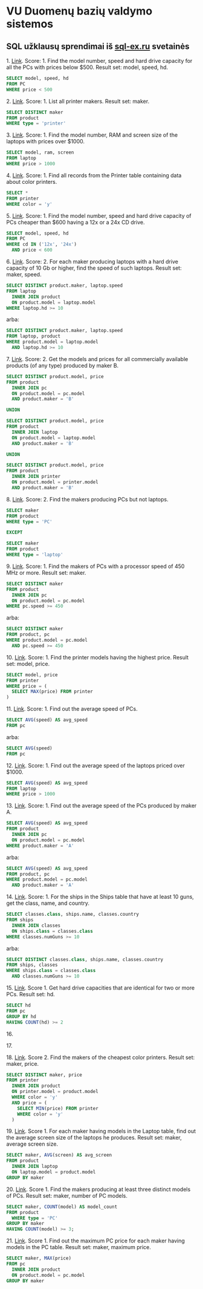 # VU Duomenų bazių valdymo sistemos

## SQL užklausų sprendimai iš [sql-ex.ru](https://sql-ex.ru/exercises/index.php?act=learn) svetainės

1\. [Link](https://sql-ex.ru/exercises/index.php?act=learn&LN=1). Score: 1. Find the model number, speed and hard drive capacity for all the PCs with prices below $500.
Result set: model, speed, hd.

```sql
SELECT model, speed, hd
FROM PC
WHERE price < 500
```

2\. [Link](https://sql-ex.ru/exercises/index.php?act=learn&LN=2). Score: 1. List all printer makers. Result set: maker.

```sql
SELECT DISTINCT maker
FROM product
WHERE type = 'printer'
```

3\. [Link](https://sql-ex.ru/exercises/index.php?act=learn&LN=3). Score: 1. Find the model number, RAM and screen size of the laptops with prices over $1000.

```sql
SELECT model, ram, screen
FROM laptop
WHERE price > 1000
```

4\. [Link](https://sql-ex.ru/exercises/index.php?act=learn&LN=4). Score: 1. Find all records from the Printer table containing data about color printers.

```sql
SELECT *
FROM printer
WHERE color = 'y'
```

5\. [Link](https://sql-ex.ru/exercises/index.php?act=learn&LN=5). Score: 1. Find the model number, speed and hard drive capacity of PCs cheaper than $600 having a 12x or a 24x CD drive.

```sql
SELECT model, speed, hd
FROM PC
WHERE cd IN ('12x', '24x')
  AND price < 600
```

6\. [Link](https://sql-ex.ru/exercises/index.php?act=learn&LN=6). Score: 2. For each maker producing laptops with a hard drive capacity of 10 Gb or higher, find the speed of such laptops. Result set: maker, speed.

```sql
SELECT DISTINCT product.maker, laptop.speed
FROM laptop
  INNER JOIN product
  ON product.model = laptop.model
WHERE laptop.hd >= 10
```

arba:

```sql
SELECT DISTINCT product.maker, laptop.speed
FROM laptop, product
WHERE product.model = laptop.model
  AND laptop.hd >= 10
```

7\. [Link](https://sql-ex.ru/exercises/index.php?act=learn&LN=7). Score: 2. Get the models and prices for all commercially available products (of any type) produced by maker B.

```sql
SELECT DISTINCT product.model, price
FROM product
  INNER JOIN pc
  ON product.model = pc.model
  AND product.maker = 'B'

UNION

SELECT DISTINCT product.model, price
FROM product
  INNER JOIN laptop
  ON product.model = laptop.model
  AND product.maker = 'B'

UNION

SELECT DISTINCT product.model, price
FROM product
  INNER JOIN printer
  ON product.model = printer.model
  AND product.maker = 'B'
```

8\. [Link](https://sql-ex.ru/exercises/index.php?act=learn&LN=8). Score: 2. Find the makers producing PCs but not laptops.

```sql
SELECT maker
FROM product
WHERE type = 'PC'

EXCEPT

SELECT maker
FROM product
WHERE type = 'laptop'
```

9\. [Link](https://sql-ex.ru/exercises/index.php?act=learn&LN=9). Score: 1. Find the makers of PCs with a processor speed of 450 MHz or more. Result set: maker.

```sql
SELECT DISTINCT maker
FROM product
  INNER JOIN pc
  ON product.model = pc.model
WHERE pc.speed >= 450
```

arba:

```sql
SELECT DISTINCT maker
FROM product, pc
WHERE product.model = pc.model
  AND pc.speed >= 450
```

10\. [Link](https://sql-ex.ru/exercises/index.php?act=learn&LN=10). Score: 1. Find the printer models having the highest price. Result set: model, price.

```sql
SELECT model, price
FROM printer
WHERE price = (
  SELECT MAX(price) FROM printer
)
```

11\. [Link](https://sql-ex.ru/exercises/index.php?act=learn&LN=11). Score: 1. Find out the average speed of PCs.

```sql
SELECT AVG(speed) AS avg_speed
FROM pc
```

arba:

```sql
SELECT AVG(speed)
FROM pc
```

12\. [Link](https://sql-ex.ru/exercises/index.php?act=learn&LN=12). Score: 1. Find out the average speed of the laptops priced over $1000.

```sql
SELECT AVG(speed) AS avg_speed
FROM laptop
WHERE price > 1000
```

13\. [Link](https://sql-ex.ru/exercises/index.php?act=learn&LN=13). Score: 1. Find out the average speed of the PCs produced by maker A.

```sql
SELECT AVG(speed) AS avg_speed
FROM product
  INNER JOIN pc
  ON product.model = pc.model
WHERE product.maker = 'A'
```

arba:

```sql
SELECT AVG(speed) AS avg_speed
FROM product, pc
WHERE product.model = pc.model
  AND product.maker = 'A'
```

14\. [Link](https://sql-ex.ru/exercises/index.php?act=learn&LN=14). Score: 1. For the ships in the Ships table that have at least 10 guns, get the class, name, and country.

```sql
SELECT classes.class, ships.name, classes.country
FROM ships
  INNER JOIN classes
  ON ships.class = classes.class
WHERE classes.numGuns >= 10
```

arba:

```sql
SELECT DISTINCT classes.class, ships.name, classes.country
FROM ships, classes
WHERE ships.class = classes.class
  AND classes.numGuns >= 10
```

15\. [Link](https://sql-ex.ru/exercises/index.php?act=learn&LN=15). Score 1. Get hard drive capacities that are identical for two or more PCs. Result set: hd.

```sql
SELECT hd
FROM pc
GROUP BY hd
HAVING COUNT(hd) >= 2
```

16\.

17\.

18\. [Link](https://sql-ex.ru/exercises/index.php?act=learn&LN=18). Score 2. Find the makers of the cheapest color printers.
Result set: maker, price.

```sql
SELECT DISTINCT maker, price
FROM printer
  INNER JOIN product
  ON printer.model = product.model
  WHERE color = 'y'
  AND price = (
    SELECT MIN(price) FROM printer
    WHERE color = 'y'
  )
```

19\. [Link](https://sql-ex.ru/exercises/index.php?act=learn&LN=19). Score 1. For each maker having models in the Laptop table, find out the average screen size of the laptops he produces.
Result set: maker, average screen size.

```sql
SELECT maker, AVG(screen) AS avg_screen
FROM product
  INNER JOIN laptop
  ON laptop.model = product.model
GROUP BY maker
```

20\. [Link](https://sql-ex.ru/exercises/index.php?act=learn&LN=20). Score 1. Find the makers producing at least three distinct models of PCs.
Result set: maker, number of PC models.

```sql
SELECT maker, COUNT(model) AS model_count
FROM product
  WHERE type = 'PC'
GROUP BY maker
HAVING COUNT(model) >= 3;
```

21\. [Link](https://sql-ex.ru/exercises/index.php?act=learn&LN=20). Score 1. Find out the maximum PC price for each maker having models in the PC table. Result set: maker, maximum price.

```sql
SELECT maker, MAX(price)
FROM pc
  INNER JOIN product
  ON product.model = pc.model
GROUP BY maker
```
